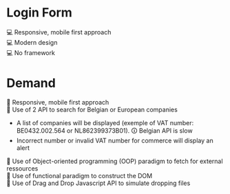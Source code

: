 # Login Form
💻 Responsive, mobile first approach<br/>
💻 Modern design<br/>
💻 No framework<br/>


# Demand
🚀 Responsive, mobile first approach<br/>
🚀 Use of 2 API to search for Belgian or European companies<br/>
* A list of companies will be displayed (exemple of VAT number: BE0432.002.564 or NL862399373B01). 🛈 Belgian API is slow
* Incorrect number or invalid VAT number for commerce will display an alert<br/>

🚀 Use of Object-oriented programming (OOP) paradigm to fetch for external ressources<br/>
🚀 Use of functional paradigm to construct the DOM<br/>
🚀 Use of Drag and Drop Javascript API to simulate dropping files

